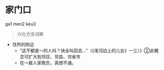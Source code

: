 # 家门口
ga1 men2 keu3
> 兴化方言词典
- 住所的附近
  - “这不都是～的人吗？快全叫回去…”（《淮河边上的儿女》一三）》②此概念可扩大到邻庄、邻县、邻省市
  - 在～捱人家欺负，真想不通。
